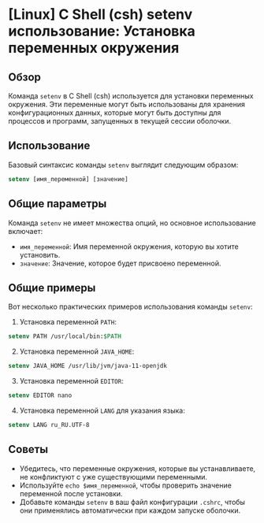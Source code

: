 # [Linux] C Shell (csh) setenv использование: Установка переменных окружения

## Обзор
Команда `setenv` в C Shell (csh) используется для установки переменных окружения. Эти переменные могут быть использованы для хранения конфигурационных данных, которые могут быть доступны для процессов и программ, запущенных в текущей сессии оболочки.

## Использование
Базовый синтаксис команды `setenv` выглядит следующим образом:

```csh
setenv [имя_переменной] [значение]
```

## Общие параметры
Команда `setenv` не имеет множества опций, но основное использование включает:

- `имя_переменной`: Имя переменной окружения, которую вы хотите установить.
- `значение`: Значение, которое будет присвоено переменной.

## Общие примеры
Вот несколько практических примеров использования команды `setenv`:

1. Установка переменной `PATH`:

```csh
setenv PATH /usr/local/bin:$PATH
```

2. Установка переменной `JAVA_HOME`:

```csh
setenv JAVA_HOME /usr/lib/jvm/java-11-openjdk
```

3. Установка переменной `EDITOR`:

```csh
setenv EDITOR nano
```

4. Установка переменной `LANG` для указания языка:

```csh
setenv LANG ru_RU.UTF-8
```

## Советы
- Убедитесь, что переменные окружения, которые вы устанавливаете, не конфликтуют с уже существующими переменными.
- Используйте `echo $имя_переменной`, чтобы проверить значение переменной после установки.
- Добавьте команды `setenv` в ваш файл конфигурации `.cshrc`, чтобы они применялись автоматически при каждом запуске оболочки.